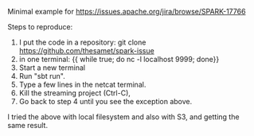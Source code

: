 Minimal example for https://issues.apache.org/jira/browse/SPARK-17766

Steps to reproduce:

1. I put the code in a repository: git clone https://github.com/thesamet/spark-issue
2. in one terminal: {{ while true; do nc -l localhost 9999; done}}
3. Start a new terminal
4. Run "sbt run".
5. Type a few lines in the netcat terminal.
6. Kill the streaming project (Ctrl-C), 
7. Go back to step 4 until you see the exception above.

I tried the above with local filesystem and also with S3, and getting the same result.
